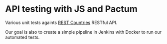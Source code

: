 <h1>API testing with JS and Pactum</h1>
<p>Various unit tests againts <a href="https://restcountries.com" target="_blank">REST Countries</a> RESTful API.</p>
<p>Our goal is also to create a simple pipeline in Jenkins with Docker to run our automated tests.</p>